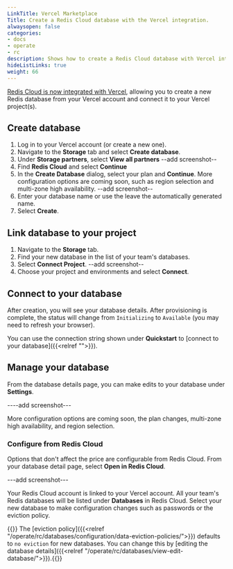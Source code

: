 ```yaml
---
LinkTitle: Vercel Marketplace
Title: Create a Redis Cloud database with the Vercel integration.
alwaysopen: false
categories:
- docs
- operate
- rc
description: Shows how to create a Redis Cloud database with Vercel integration.
hideListLinks: true
weight: 66
---
```


[Redis Cloud is now integrated with Vercel](https://vercel.com/redis-cloud/~/integrations/products/redis-cloud), allowing you to create a new Redis database from your Vercel account and connect it to your Vercel project(s).

## Create database

1. Log in to your Vercel account (or create a new one).
1. Navigate to the **Storage** tab and select **Create database**.
1. Under **Storage partners**, select **View all partners**
    --add screenshot--
1. Find **Redis Cloud** and select **Continue**
1. In the **Create Database** dialog, select your plan and **Continue**.
    More configuration options are coming soon, such as region selection and multi-zone high availability.
    --add screenshot--
1. Enter your database name or use the leave the automatically generated name.
1. Select **Create**.

## Link database to your project

1. Navigate to the **Storage** tab.
1. Find your new database in the list of your team's databases.
1. Select **Connect Project**.
--add screenshot--
1. Choose your project and environments and select **Connect**.

## Connect to your database

After creation, you will see your database details. After provisioning is complete, the status will change from `Initializing` to `Available` (you may need to refresh your browser).

You can use the connection string shown under **Quickstart** to [connect to your database]({{<relref "">}}).

## Manage your database

From the database details page, you can make edits to your database under **Settings**.

----add screenshot---

More configuration options are coming soon, the plan changes, multi-zone high availability, and region selection.

### Configure from Redis Cloud

Options that don't affect the price are configurable from Redis Cloud. From your database detail page, select **Open in Redis Cloud**.

---add screenshot---

Your Redis Cloud account is linked to your Vercel account. All your team's Redis databases will be listed under **Databases** in Redis Cloud. Select your new database to make configuration changes such as passwords or the eviction policy.

{{<note>}} The [eviction policy]({{<relref "/operate/rc/databases/configuration/data-eviction-policies/">}}) defaults to `no eviction` for new databases.  You can change this by [editing the database details]({{<relref "/operate/rc/databases/view-edit-database/">}}).{{</note>}}
